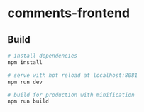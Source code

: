 # comments-frontend

## Build

``` bash
# install dependencies
npm install

# serve with hot reload at localhost:8081
npm run dev

# build for production with minification
npm run build
```

